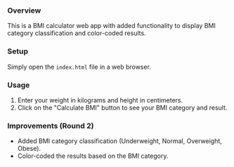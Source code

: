 ### Overview
This is a BMI calculator web app with added functionality to display BMI category classification and color-coded results.

### Setup
Simply open the `index.html` file in a web browser.

### Usage
1. Enter your weight in kilograms and height in centimeters.
2. Click on the "Calculate BMI" button to see your BMI category and result.

### Improvements (Round 2)
- Added BMI category classification (Underweight, Normal, Overweight, Obese).
- Color-coded the results based on the BMI category.